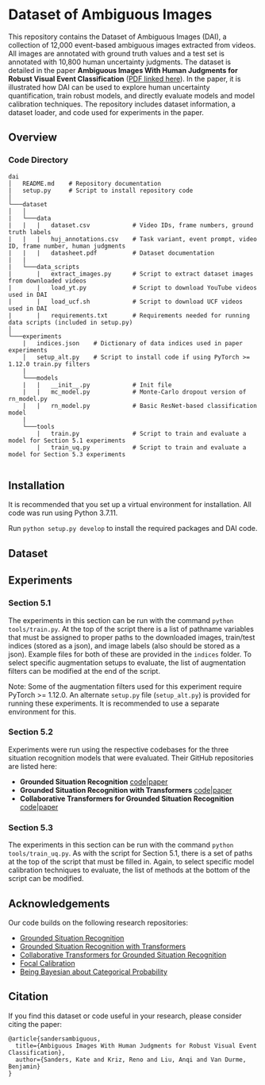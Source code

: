 # Dataset of Ambiguous Images
This repository contains the Dataset of Ambiguous Images (DAI), a collection of 12,000 event-based ambiguous images extracted from videos. All images are annotated with ground truth values and a test set is annotated with 10,800 human uncertainty judgments. The dataset is detailed in the paper **Ambiguous Images With Human Judgments for Robust Visual Event Classification** ([PDF linked here](https://openreview.net/forum?id=6Hl7XoPNAVX)). In the paper, it is illustrated how DAI can be used to explore human uncertainty quantification, train robust models, and directly evaluate models and model calibration techniques. The repository includes dataset information, a dataset loader, and code used for experiments in the paper.

## Overview
### Code Directory
```
dai
│   README.md    # Repository documentation
|   setup.py     # Script to install repository code
│   
└───dataset
│   │   
|   └───data
|   |   |   dataset.csv            # Video IDs, frame numbers, ground truth labels
|   |   |   huj_annotations.csv    # Task variant, event prompt, video ID, frame number, human judgments
|   |   |   datasheet.pdf          # Dataset documentation
|   |
|   └───data_scripts
|       |   extract_images.py      # Script to extract dataset images from downloaded videos
|       |   load_yt.py             # Script to download YouTube videos used in DAI
|       |   load_ucf.sh            # Script to download UCF videos used in DAI
|       |   requirements.txt       # Requirements needed for running data scripts (included in setup.py)
│
└───experiments
    |   indices.json    # Dictionary of data indices used in paper experiments
    │   setup_alt.py    # Script to install code if using PyTorch >= 1.12.0 train.py filters
    |
    └───models
    |   |   __init__.py            # Init file
    |   |   mc_model.py            # Monte-Carlo dropout version of rn_model.py
    |   |   rn_model.py            # Basic ResNet-based classification model
    |
    └───tools
        |   train.py               # Script to train and evaluate a model for Section 5.1 experiments
        |   train_uq.py            # Script to train and evaluate a model for Section 5.3 experiments
    
```

## Installation

It is recommended that you set up a virtual environment for installation. All code was run using Python 3.7.11. 

Run `python setup.py develop` to install the required packages and DAI code.

## Dataset


## Experiments
### Section 5.1
The experiments in this section can be run with the command `python tools/train.py`. At the top of the script there is a list of pathname variables that must be assigned to proper paths to the downloaded images, train/test indices (stored as a json), and image labels (also should be stored as a json). Example files for both of these are provided in the `indices` folder. To select specific augmentation setups to evaluate, the list of augmentation filters can be modified at the end of the script.

Note: Some of the augmentation filters used for this experiment require PyTorch >= 1.12.0. An alternate `setup.py` file (`setup_alt.py`) is provided for running these experiments. It is recommended to use a separate environment for this.

### Section 5.2
Experiments were run using the respective codebases for the three situation recognition models that were evaluated. Their GitHub repositories are listed here:

- **Grounded Situation Recognition** [code](https://github.com/allenai/swig)|[paper](https://arxiv.org/abs/2003.12058)
- **Grounded Situation Recognition with Transformers** [code](https://github.com/jhcho99/gsrtr)|[paper](https://arxiv.org/abs/2111.10135)
- **Collaborative Transformers for Grounded Situation Recognition** [code](https://github.com/jhcho99/CoFormer)|[paper](https://arxiv.org/abs/2203.16518)

### Section 5.3
The experiments in this section can be run with the command `python tools/train_uq.py`. As with the script for Section 5.1, there is a set of paths at the top of the script that must be filled in. Again, to select specific model calibration techniques to evaluate, the list of methods at the bottom of the script can be modified.

## Acknowledgements
Our code builds on the following research repositories:
- [Grounded Situation Recognition](https://github.com/allenai/swig)
- [Grounded Situation Recognition with Transformers](https://github.com/jhcho99/gsrtr)
- [Collaborative Transformers for Grounded Situation Recognition](https://github.com/jhcho99/CoFormer)
- [Focal Calibration](https://github.com/torrvision/focal_calibration)
- [Being Bayesian about Categorical Probability](https://github.com/tjoo512/belief-matching-framework)

## Citation
If you find this dataset or code useful in your research, please consider citing the paper:
```
@article{sandersambiguous,
  title={Ambiguous Images With Human Judgments for Robust Visual Event Classification},
  author={Sanders, Kate and Kriz, Reno and Liu, Anqi and Van Durme, Benjamin}
}
```

